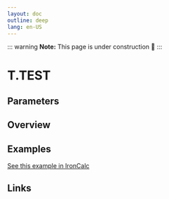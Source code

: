 ```yaml
---
layout: doc
outline: deep
lang: en-US
---
```


::: warning
**Note:** This page is under construction 🚧
:::

# T.TEST

## Parameters

## Overview

## Examples

[See this example in IronCalc](https://app.ironcalc.com/?filename=t.test)

## Links